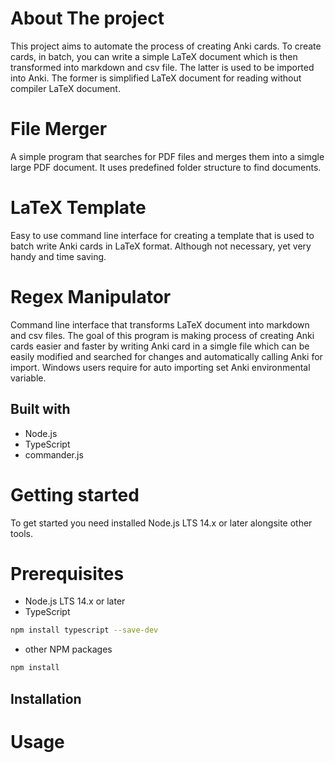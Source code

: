 # About The project

This project aims to automate the process of creating Anki cards. To create cards, in batch, you can write a simple LaTeX document which is then transformed into markdown and csv file. The latter is used to be imported into Anki. The former is simplified LaTeX document for reading without compiler LaTeX document.

# File Merger

A simple program that searches for PDF files and merges them into a simgle large PDF document. It uses predefined folder structure to find documents.

# LaTeX Template

Easy to use command line interface for creating a template that is used to batch write Anki cards in LaTeX format. Although not necessary, yet very handy and time saving.


# Regex Manipulator

Command line interface that transforms LaTeX document into markdown and csv files. The goal of this program is making process of creating Anki cards easier and faster by writing Anki card in a simgle file which can be easily modified and searched for changes and automatically calling Anki for import. Windows users require for auto importing set Anki environmental variable.


## Built with

- Node.js
- TypeScript
- commander.js

# Getting started

To get started you need installed Node.js LTS 14.x or later alongsite other tools.

# Prerequisites

- Node.js LTS 14.x or later
- TypeScript
```bash
npm install typescript --save-dev
```
- other NPM packages
```bash
npm install
```

## Installation

# Usage
